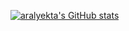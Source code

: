 
[![aralyekta's GitHub stats](https://github-readme-stats.vercel.app/api?username=aralyekta)](https://github.com/anuraghazra/github-readme-stats)
